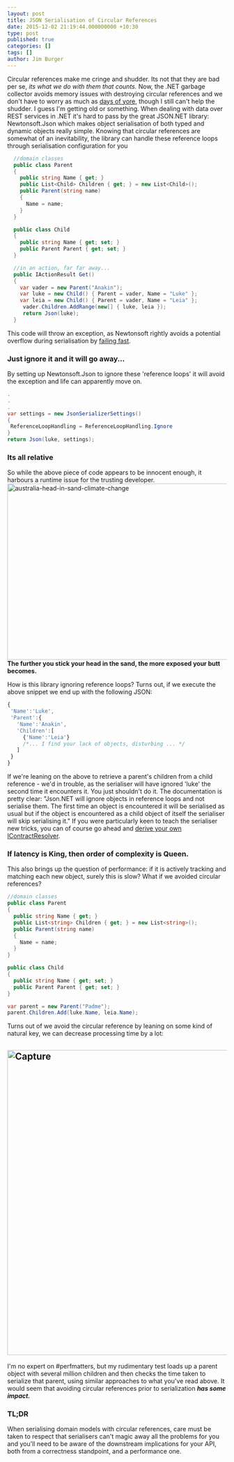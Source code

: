 ```yaml
---
layout: post
title: JSON Serialisation of Circular References
date: 2015-12-02 21:19:44.000000000 +10:30
type: post
published: true
categories: []
tags: []
author: Jim Burger
---
```

 Circular references make me cringe and shudder. Its not that they are bad per se, <em>its what we do with them that counts.</em>
 Now, the .NET garbage collector avoids memory issues with destroying circular references and we don't have to worry as much as <a href="https://msdn.microsoft.com/en-us/library/aa716190(v=vs.60).aspx">days of yore</a>, though I still can't help the shudder. I guess I'm getting old or something.
 When dealing with data over REST services in .NET it's hard to pass by the great JSON.NET library: Newtonsoft.Json which makes object serialisation of both typed and dynamic objects really simple.
 Knowing that circular references are somewhat of an inevitability, the library can handle these reference loops through serialisation configuration for you

```csharp
  //domain classes
  public class Parent
  {
    public string Name { get; }
    public List<Child> Children { get; } = new List<Child>();
    public Parent(string name)
    {
      Name = name;
    }
  }

  public class Child
  {
    public string Name { get; set; }
    public Parent Parent { get; set; }
  }

  //in an action, far far away...
  public IActionResult Get()
  {
    var vader = new Parent("Anakin");
    var luke = new Child() { Parent = vader, Name = "Luke" };
    var leia = new Child() { Parent = vader, Name = "Leia" };
     vader.Children.AddRange(new[] { luke, leia });
     return Json(luke);
  }
```
This code will throw an exception, as Newtonsoft rightly avoids a potential overflow during serialisation by <a href="https://en.wikipedia.org/wiki/Fail-fast">failing fast</a>.
<h3>Just ignore it and it will go away...</h3>
 By setting up Newtonsoft.Json to ignore these 'reference loops' it will avoid the exception and life can apparently move on.

 ```csharp
.
.
.
var settings = new JsonSerializerSettings()
{
  ReferenceLoopHandling = ReferenceLoopHandling.Ignore
}
return Json(luke, settings);
```
### Its all relative
 So while the above piece of code appears to be innocent enough, it harbours a runtime issue for the trusting developer.
 <img class="alignnone size-full wp-image-827701" src="{{ site.baseurl }}/assets/australia-head-in-sand-climate-change1.jpg" alt="australia-head-in-sand-climate-change" width="742" height="404" /> **The further you stick your head in the sand, the more exposed your butt becomes.**

 How is this library ignoring reference loops? Turns out, if we execute the above snippet we end up with the following JSON:

 ```javascript
{
  'Name':'Luke',
  'Parent':{
    'Name':'Anakin',
    'Children':[
      {'Name':'Leia'}
      /*... I find your lack of objects, disturbing ... */
    ]
  }
}
```

 If we're leaning on the above to retrieve a parent's children from a child reference - we'd in trouble, as the serialiser will have ignored 'luke' the second time it encounters it. You just shouldn't do it. The documentation is pretty clear:
 "Json.NET will ignore objects in reference loops and not serialise them. The first time an object is encountered it will be serialised as usual but if the object is encountered as a child object of itself the serialiser will skip serialising it."
 If you were particularly keen to teach the serialiser new tricks, you can of course go ahead and <a href="http://www.newtonsoft.com/json/help/html/ConditionalProperties.htm">derive your own IContractResolver</a>.
<h3>If latency is King, then order of complexity is Queen.</h3>
 This also brings up the question of performance: if it is actively tracking and matching each new object, surely this is slow? What if we avoided circular references?

```csharp
//domain classes
public class Parent
{
  public string Name { get; }
  public List<string> Children { get; } = new List<string>();
  public Parent(string name)
  {
    Name = name;
  }
}

public class Child
{
  public string Name { get; set; }
  public Parent Parent { get; set; }
}

var parent = new Parent("Padme");
parent.Children.Add(luke.Name, leia.Name);
```

 Turns out of we avoid the circular reference by leaning on some kind of natural key, we can decrease processing time by a lot:
<h2><img class="alignnone size-full wp-image-827709" src="{{ site.baseurl }}/assets/capture.png" alt="Capture" width="1267" height="699" /></h2>
 I'm no expert on #perfmatters, but my rudimentary test loads up a parent object with several million children and then checks the time taken to serialize that parent, using similar approaches to what you've read above. It would seem that avoiding circular references prior to serialization <strong><em>has some impact.</em></strong>
<h3>TL;DR</h3>
 When serialising domain models with circular references, care must be taken to respect that serialisers can't magic away all the problems for you and you'll need to be aware of the downstream implications for your API, both from a correctness standpoint, and a performance one.
